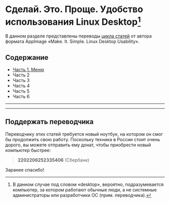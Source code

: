 # Сделай. Это. Проще. Удобство использования Linux Desktop[^1]

В данном разделе представлены переводы [цикла статей](https://medium.com/@probonopd/make-it-simple-linux-desktop-usability-part-1-5fa0fb369b42) от автора формата AppImage «Make. It. Simple. Linux Desktop Usability».

## Содержание

- [Часть 1. Меню](1/README.md)
- Часть 2
- Часть 3
- Часть 4
- Часть 5
- Часть 6

---

[^1]: В данном случае под словом «desktop», вероятно, подразумевается компьютер, за котором работают обычные люди, а не системные администраторы или разработчики ОС (прим. переводчика).

---

## Поддержать переводчика

Переводчику этих статей требуется новый ноутбук, на котором он смог бы продолжить свою работу. Поскольку техника в России стоит очень дорого, вы можете отправить ему донат, чтобы приобрести новый компьютер быстрее:

> **2202206252335406** (Сбербанк)

Заранее спасибо!
